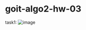 # goit-algo2-hw-03

task1:
![image](https://github.com/user-attachments/assets/7a218705-4ab8-4106-a6f6-df4ca273411e)


